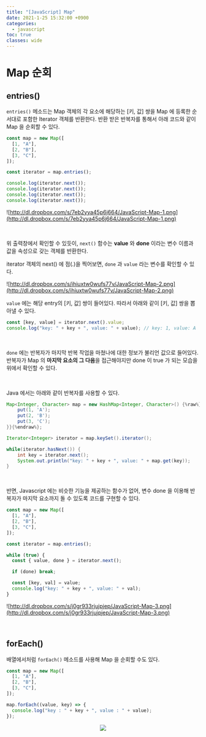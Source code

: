 ```yaml
---
title: "[JavaScript] Map"
date: 2021-1-25 15:32:00 +0900
categories:
  - javascript
toc: true
classes: wide
---
```


# Map 순회

## entries()

`entries()` 메소드는 Map 객체의 각 요소에 해당하는 [키, 값] 쌍을 Map 에 등록한 순서대로 포함한 Iterator 객체를 반환한다. 반환 받은 반복자를 통해서 아래 코드와 같이 Map 을 순회할 수 있다.

```jsx
const map = new Map([
  [1, "A"],
  [2, "B"],
  [3, "C"],
]);

const iterator = map.entries();

console.log(iterator.next());
console.log(iterator.next());
console.log(iterator.next());
console.log(iterator.next());
```

![http://dl.dropbox.com/s/7eb2yya45p6j664/JavaScript-Map-1.png](http://dl.dropbox.com/s/7eb2yya45p6j664/JavaScript-Map-1.png)

<br>

위 출력창에서 확인할 수 있듯이, `next()` 함수는 **value** 와 **done** 이라는 변수 이름과 값을 속성으로 갖는 객체를 반환한다.

iterator 객체의 next() 에 점(.)을 찍어보면, `done` 과 `value` 라는 변수를 확인할 수 있다.

![http://dl.dropbox.com/s/ihiuxtw0wufs77v/JavaScript-Map-2.png](http://dl.dropbox.com/s/ihiuxtw0wufs77v/JavaScript-Map-2.png)

`value` 에는 해당 entry의 [키, 값] 쌍이 들어있다. 따라서 아래와 같이 [키, 값] 쌍을 뽑아낼 수 있다.

```jsx
const [key, value] = iterator.next().value;
console.log("key: " + key + ", value: " + value); // key: 1, value: A
```

<br>

`done` 에는 반복자가 마지막 반복 작업을 마쳤나에 대한 정보가 불리언 값으로 들어있다. 반복자가 Map 의 **마지막 요소의 그 다음**을 접근해야지만 done 이 true 가 되는 모습을 위에서 확인할 수 있다.

<br>

Java 에서는 아래와 같이 반복자를 사용할 수 있다.

```java
Map<Integer, Character> map = new HashMap<Integer, Character>() {%raw%}{{
    put(1, 'A');
    put(2, 'B');
    put(3, 'C');
}}{%endraw%};

Iterator<Integer> iterator = map.keySet().iterator();

while(iterator.hasNext()) {
    int key = iterator.next();
    System.out.println("key: " + key + ", value: " + map.get(key));
}
```

<br>

반면, Javascript 에는 비슷한 기능을 제공하는 함수가 없어, 변수 done 을 이용해 반복자가 마지막 요소까지 돌 수 있도록 코드를 구현할 수 있다.

```jsx
const map = new Map([
  [1, "A"],
  [2, "B"],
  [3, "C"],
]);

const iterator = map.entries();

while (true) {
  const { value, done } = iterator.next();

  if (done) break;

  const [key, val] = value;
  console.log("key: " + key + ", value: " + val);
}
```

![http://dl.dropbox.com/s/j0gr933rjujpjep/JavaScript-Map-3.png](http://dl.dropbox.com/s/j0gr933rjujpjep/JavaScript-Map-3.png)

<br>

## forEach()

배열에서처럼 `forEach()` 메소드를 사용해 Map 을 순회할 수도 있다.

```jsx
const map = new Map([
  [1, "A"],
  [2, "B"],
  [3, "C"],
]);

map.forEach((value, key) => {
  console.log("key : " + key + ", value : " + value);
});
```

<center><img src="http://dl.dropbox.com/s/j0gr933rjujpjep/JavaScript-Map-3.png"></center>
